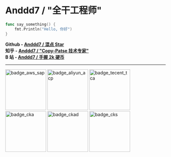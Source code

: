 # Anddd7 / "全干工程师"

```go
func say_something() {
    fmt.Println("Hello, 你好")
}
```

**Github - [Anddd7 / 混点 Star](https://github.com/Anddd7)** \
**知乎 - [Anddd7 / "Copy-Patse 技术专家"](https://www.zhihu.com/people/anddd7)** \
**B 站 - [Anddd7 / 手握 2k 硬币](https://space.bilibili.com/166836)**

---

<img alt='badge_aws_sap' src="https://user-images.githubusercontent.com/24785373/206426222-c9b9b0f3-03ce-4c8b-b1b7-116570d3d5c7.png" width="auto" height="128" /> 
<img alt='badge_aliyun_acp' src="https://user-images.githubusercontent.com/24785373/206426213-7ba22a66-4962-47d3-8ebf-d5ed73175778.png" width="auto" height="128" /> 
<img alt='badge_tecent_tca' src="https://user-images.githubusercontent.com/24785373/206426249-6ad198ab-a85a-44fb-bcd0-e4dbf350edc1.png" width="auto" height="128" /> 
<img alt='badge_cka' src="https://user-images.githubusercontent.com/24785373/206426229-d2f6d627-1f39-4054-ad91-6d65c00054d6.png" width="auto" height="128" /> 
<img alt='badge_ckad' src="https://user-images.githubusercontent.com/24785373/206426236-a78f59dc-e6dc-4b92-a0c4-4cd7ab8e3649.png" width="auto" height="128" /> 
<img alt='badge_cks' src="https://user-images.githubusercontent.com/24785373/206426241-1dedd4a1-6a6c-443f-adbc-fc36a50c2e8f.png" width="auto" height="128" />
